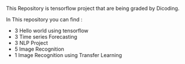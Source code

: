 This Repository is tensorflow project that are being graded by Dicoding.

In This repository you can find :
- 3 Hello world using tensorflow
- 3 Time series Forecasting
- 3 NLP Project
- 5 Image Recognition
- 1 Image Recognition using Transfer Learning

